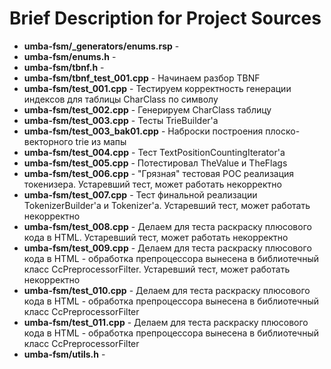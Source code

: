 # Brief Description for Project Sources



 - **umba-fsm/_generators/enums.rsp** -
 - **umba-fsm/enums.h** -
 - **umba-fsm/tbnf.h** -
 - **umba-fsm/tbnf_test_001.cpp** - Начинаем разбор TBNF
 - **umba-fsm/test_001.cpp** - Тестируем корректность генерации индексов для таблицы CharClass по символу
 - **umba-fsm/test_002.cpp** - Генерируем CharClass таблицу
 - **umba-fsm/test_003.cpp** - Тесты TrieBuilder'а
 - **umba-fsm/test_003_bak01.cpp** - Наброски построения плоско-векторного trie из мапы
 - **umba-fsm/test_004.cpp** - Тест TextPositionCountingIterator'а
 - **umba-fsm/test_005.cpp** - Потестировал TheValue и TheFlags
 - **umba-fsm/test_006.cpp** - "Грязная" тестовая POC реализация токенизера. Устаревший тест, может работать некорректно
 - **umba-fsm/test_007.cpp** - Тест финальной реализации TokenizerBuilder'а и Tokenizer'а. Устаревший тест, может работать некорректно
 - **umba-fsm/test_008.cpp** - Делаем для теста раскраску плюсового кода в HTML. Устаревший тест, может работать некорректно
 - **umba-fsm/test_009.cpp** - Делаем для теста раскраску плюсового кода в HTML - обработка препроцессора вынесена в библиотечный класс CcPreprocessorFilter. Устаревший тест, может работать некорректно
 - **umba-fsm/test_010.cpp** - Делаем для теста раскраску плюсового кода в HTML - обработка препроцессора вынесена в библиотечный класс CcPreprocessorFilter
 - **umba-fsm/test_011.cpp** - Делаем для теста раскраску плюсового кода в HTML - обработка препроцессора вынесена в библиотечный класс CcPreprocessorFilter
 - **umba-fsm/utils.h** -

